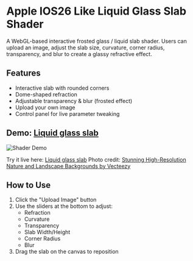 # Apple IOS26 Like Liquid Glass Slab Shader

A WebGL-based interactive frosted glass / liquid slab shader. Users can upload an image, adjust the slab size, curvature, corner radius, transparency, and blur to create a glassy refractive effect.

## Features
- Interactive slab with rounded corners
- Dome-shaped refraction
- Adjustable transparency & blur (frosted effect)
- Upload your own image
- Control panel for live parameter tweaking

## Demo: [Liquid glass slab](https://anurodh1122.github.io/LiquidGlassSlab/)
![Shader Demo](./demo.gif)  <!-- or embed video link -->

Try it live here: [Liquid glass slab](https://anurodh1122.github.io/LiquidGlassSlab/)
Photo credit: [Stunning High-Resolution Nature and Landscape Backgrounds by Vecteezy](https://www.vecteezy.com/photo/49547663-stunning-high-resolution-nature-and-landscape-backgrounds-breathtaking-scenery-in-hd)

## How to Use
1. Click the "Upload Image" button
2. Use the sliders at the bottom to adjust:
   - Refraction
   - Curvature
   - Transparency
   - Slab Width/Height
   - Corner Radius
   - Blur
3. Drag the slab on the canvas to reposition


